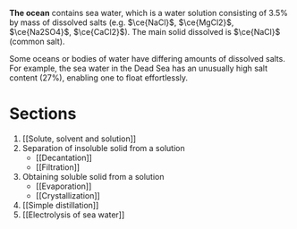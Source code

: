 **The ocean** contains sea water, which is a water solution consisting of 3.5% by mass of dissolved salts (e.g. $\ce{NaCl}$, $\ce{MgCl2}$, $\ce{Na2SO4}$, $\ce{CaCl2}$). The main solid dissolved is $\ce{NaCl}$ (common salt).

Some oceans or bodies of water have differing amounts of dissolved salts. For example, the sea water in the Dead Sea has an unusually high salt content (27%), enabling one to float effortlessly.

# Sections
1. [[Solute, solvent and solution]]
2. Separation of insoluble solid from a solution
	- [[Decantation]]
	- [[Filtration]]
3. Obtaining soluble solid from a solution
	- [[Evaporation]]
	- [[Crystallization]]
4. [[Simple distillation]]
5. [[Electrolysis of sea water]]
